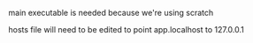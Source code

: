 main executable is needed because we're using scratch

hosts file will need to be edited to point app.localhost to 127.0.0.1 
